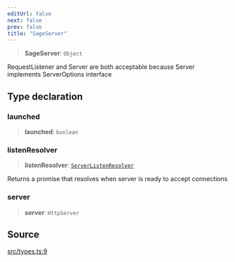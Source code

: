 ```yaml
---
editUrl: false
next: false
prev: false
title: "SageServer"
---
```


> **SageServer**: `Object`

RequestListener and Server are both acceptable because Server implements ServerOptions interface

## Type declaration

### launched

> **launched**: `boolean`

### listenResolver

> **listenResolver**: [`ServerListenResolver`](ServerListenResolver.md)

Returns a promise that resolves when server is ready to accept connections

### server

> **server**: `HttpServer`

## Source

[src/types.ts:9](https://github.com/eddienubes/sagetest/blob/c1a99be/src/types.ts#L9)
